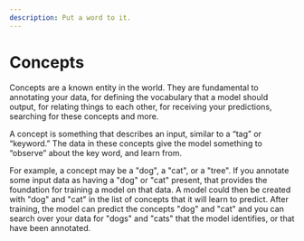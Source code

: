 ```yaml
---
description: Put a word to it.
---
```


# Concepts

Concepts are a known entity in the world. They are fundamental to annotating your data, for defining the vocabulary that a model should output, for relating things to each other, for receiving your predictions, searching for these concepts and more.

A concept is something that describes an input, similar to a “tag” or “keyword.” The data in these concepts give the model something to “observe” about the key word, and learn from.

For example, a concept may be a "dog", a "cat", or a "tree". If you annotate some input data as having a "dog" or "cat" present, that provides the foundation for training a model on that data. A model could then be created with "dog" and "cat" in the list of concepts that it will learn to predict. After training, the model can predict the concepts "dog" and "cat" and you can search over your data for "dogs" and "cats" that the model identifies, or that have been annotated.


